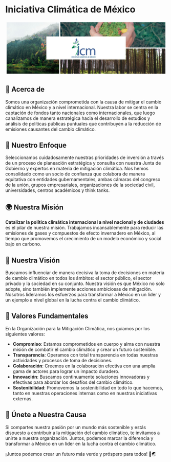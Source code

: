 # Iniciativa Climática de México

![](Assets/banner.jpg)

## 💚 Acerca de 

Somos una organización comprometida con la causa de mitigar el cambio climático en México y a nivel internacional. Nuestra labor se centra en la captación de fondos tanto nacionales como internacionales, que luego canalizamos de manera estratégica hacia el desarrollo de estudios y análisis de políticas públicas puntuales que contribuyen a la reducción de emisiones causantes del cambio climático.

## 🌱 Nuestro Enfoque

Seleccionamos cuidadosamente nuestras prioridades de inversión a través de un proceso de planeación estratégica y consulta con nuestra Junta de Gobierno y expertos en materia de mitigación climática. Nos hemos consolidado como un socio de confianza que colabora de manera equitativa con entidades gubernamentales, ambas cámaras del congreso de la unión, grupos empresariales, organizaciones de la sociedad civil, universidades, centros académicos y think tanks.

## 🌍 Nuestra Misión

**Catalizar la política climática internacional a nivel nacional y de ciudades** es el pilar de nuestra misión. Trabajamos incansablemente para reducir las emisiones de gases y compuestos de efecto invernadero en México, al tiempo que promovemos el crecimiento de un modelo económico y social bajo en carbono.

## 🌟 Nuestra Visión

Buscamos influenciar de manera decisiva la toma de decisiones en materia de cambio climático en todos los ámbitos: el sector público, el sector privado y la sociedad en su conjunto. Nuestra visión es que México no solo adopte, sino también implemente acciones ambiciosas de mitigación. Nosotros lideramos los esfuerzos para transformar a México en un líder y un ejemplo a nivel global en la lucha contra el cambio climático.

## 💎 Valores Fundamentales

En la Organización para la Mitigación Climática, nos guiamos por los siguientes valores:

- **Compromiso**: Estamos comprometidos en cuerpo y alma con nuestra misión de combatir el cambio climático y crear un futuro sostenible.
- **Transparencia**: Operamos con total transparencia en todas nuestras actividades y procesos de toma de decisiones.
- **Colaboración**: Creemos en la colaboración efectiva con una amplia gama de actores para lograr un impacto duradero.
- **Innovación**: Buscamos continuamente soluciones innovadoras y efectivas para abordar los desafíos del cambio climático.
- **Sostenibilidad**: Promovemos la sostenibilidad en todo lo que hacemos, tanto en nuestras operaciones internas como en nuestras iniciativas externas.

 ## 🤝 Únete a Nuestra Causa

Si compartes nuestra pasión por un mundo más sostenible y estás dispuesto a contribuir a la mitigación del cambio climático, te invitamos a unirte a nuestra organización. Juntos, podemos marcar la diferencia y transformar a México en un líder en la lucha contra el cambio climático.

¡Juntos podemos crear un futuro más verde y próspero para todos! 💪🌏
